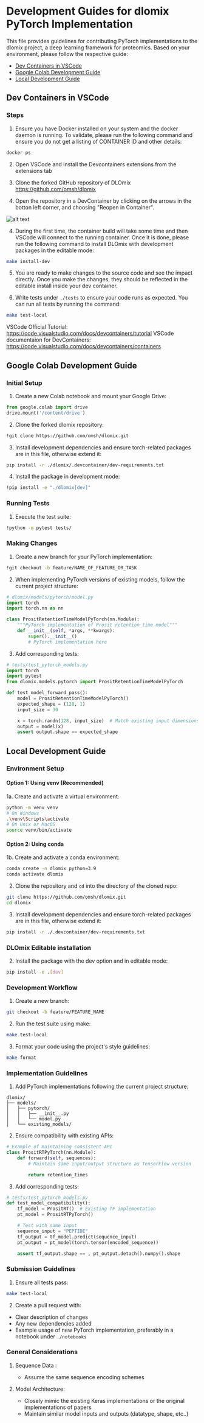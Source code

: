 # Development Guides for dlomix PyTorch Implementation

This file provides guidelines for contributing PyTorch implementations to the dlomix project, a deep learning framework for proteomics. Based on your environment, please follow the respective guide:

- [Dev Containers in VSCode](#dev-containers-in-vscode)
- [Google Colab Development Guide](#google-colab-development-guide)
- [Local Development Guide](#local-development-guide)


## Dev Containers in VSCode

### Steps

1. Ensure you have Docker installed on your system and the docker daemon is running. To validate, please run the following command and ensure you do not get a listing of CONTAINER ID and other details:
```bash
docker ps
```

2. Open VSCode and install the Devcontainers extensions from the extensions tab

3. Clone the forked GitHub repository of DLOmix https://github.com/omsh/dlomix

3. Open the repository in a DevContainer by clicking on the arrows in the botton left corner, and choosing "Reopen in Container".

![alt text](vscode-screenshot.png)

4. During the first time, the container build will take some time and then VSCode will connect to the running container. Once it is done, please run the following command to install DLOmix with development packages in the editable mode:

```bash
make install-dev
```

5. You are ready to make changes to the source code and see the impact directly. Once you make the changes, they should be reflected in the editable install inside your dev container.

6. Write tests under `./tests` to ensure your code runs as expected. You can run all tests by running the command:
```bash
make test-local
```

VSCode Official Tutorial: https://code.visualstudio.com/docs/devcontainers/tutorial
VSCode documentaion for DevContainers: https://code.visualstudio.com/docs/devcontainers/containers




## Google Colab Development Guide

### Initial Setup

1. Create a new Colab notebook and mount your Google Drive:
```python
from google.colab import drive
drive.mount('/content/drive')
```

2. Clone the forked dlomix repository:
```bash
!git clone https://github.com/omsh/dlomix.git
```

3. Install development dependencies and ensure torch-related packages are in this file, otherwise extend it:
```bash
pip install -r ./dlomix/.devcontainer/dev-requirements.txt
```

4. Install the package in development mode:
```bash
!pip install -e "./dlomix[dev]"
```

### Running Tests

1. Execute the test suite:
```bash
!python -m pytest tests/
```


### Making Changes

1. Create a new branch for your PyTorch implementation:
```bash
!git checkout -b feature/NAME_OF_FEATURE_OR_TASK
```

2. When implementing PyTorch versions of existing models, follow the current project structure:
```python
# dlomix/models/pytorch/model.py
import torch
import torch.nn as nn

class PrositRetentionTimeModelPyTorch(nn.Module):
    """PyTorch implementation of Prosit retention time model"""
    def __init__(self, *args, **kwargs):
        super().__init__()
        # PyTorch implementation here
```

3. Add corresponding tests:
```python
# tests/test_pytorch_models.py
import torch
import pytest
from dlomix.models.pytorch import PrositRetentionTimeModelPyTorch

def test_model_forward_pass():
    model = PrositRetentionTimeModelPyTorch()
    expected_shape = (128, 1)
    input_size = 30

    x = torch.randn(128, input_size)  # Match existing input dimensions
    output = model(x)
    assert output.shape == expected_shape
```

## Local Development Guide

### Environment Setup

#### Option 1: Using venv (Recommended)

1a. Create and activate a virtual environment:
```bash
python -m venv venv
# On Windows
.\venv\Scripts\activate
# On Unix or MacOS
source venv/bin/activate
```

#### Option 2: Using conda

1b. Create and activate a conda environment:
```bash
conda create -n dlomix python=3.9
conda activate dlomix
```

2. Clone the repository and `cd` into the directory of the cloned repo:
```bash
git clone https://github.com/omsh/dlomix.git
cd dlomix
```

3. Install development dependencies and ensure torch-related packages are in this file, otherwise extend it:
```bash
pip install -r ./.devcontainer/dev-requirements.txt
```

### DLOmix Editable installation

2. Install the package with the dev option and in editable mode:
```bash
pip install -e .[dev]
```

### Development Workflow

1. Create a new branch:
```bash
git checkout -b feature/FEATURE_NAME
```

2. Run the test suite using make:
```bash
make test-local
```

3. Format your code using the project's style guidelines:
```bash
make format
```

### Implementation Guidelines

1. Add PyTorch implementations following the current project structure:
```
dlomix/
├── models/
│   ├── pytorch/
│   │   ├── __init__.py
│   │   └── model.py
│   └── existing_models/
```

2. Ensure compatibility with existing APIs:
```python
# Example of maintaining consistent API
class PrositRTPyTorch(nn.Module):
    def forward(self, sequences):
        # Maintain same input/output structure as TensorFlow version

        return retention_times
```

3. Add corresponding tests:
```python
# tests/test_pytorch_models.py
def test_model_compatibility():
    tf_model = PrositRT()  # Existing TF implementation
    pt_model = PrositRTPyTorch()

    # Test with same input
    sequence_input = "PEPTIDE"
    tf_output = tf_model.predict(sequence_input)
    pt_output = pt_model(torch.tensor(encoded_sequence))

    assert tf_output.shape == , pt_output.detach().numpy().shape
```

### Submission Guidelines

1. Ensure all tests pass:
```bash
make test-local
```

2. Create a pull request with:
- Clear description of changes
- Any new dependencies added
- Example usage of new PyTorch implementation, preferably in a notebook under `./notebooks`

### General Considerations

1. Sequence Data :
   - Assume the same sequence encoding schemes

2. Model Architecture:
   - Closely mimic the existing Keras implementations or the original implementations of papers
   - Maintain similar model inputs and outputs (datatype, shape, etc..)
